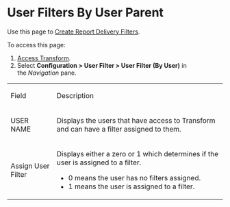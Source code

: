 # User Filters By User Parent

<div class="use">

Use this page to [Create Report Delivery
Filters](../Use_Cases/Report_Delivery_Filters.htm#Create_Report_Delivery_Filters).

</div>

To access this page:

1.  [Access Transform](../Config/Access_Transform.htm).
2.  Select **Configuration \> User Filter \> User Filter (By User)** in
    the *Navigation* pane.

<table>
<tbody>
<tr class="odd">
<td><p>Field</p></td>
<td><p>Description</p></td>
</tr>
<tr class="even">
<td><p>USER NAME</p></td>
<td><p>Displays the users that have access to Transform and can have a filter assigned to them.</p></td>
</tr>
<tr class="odd">
<td><p>Assign User Filter</p></td>
<td><p>Displays either a zero or 1 which determines if the user is assigned to a filter.</p>
<ul>
<li>0 means the user has no filters assigned.</li>
<li>1 means the user is assigned to a filter.</li>
</ul></td>
</tr>
</tbody>
</table>
